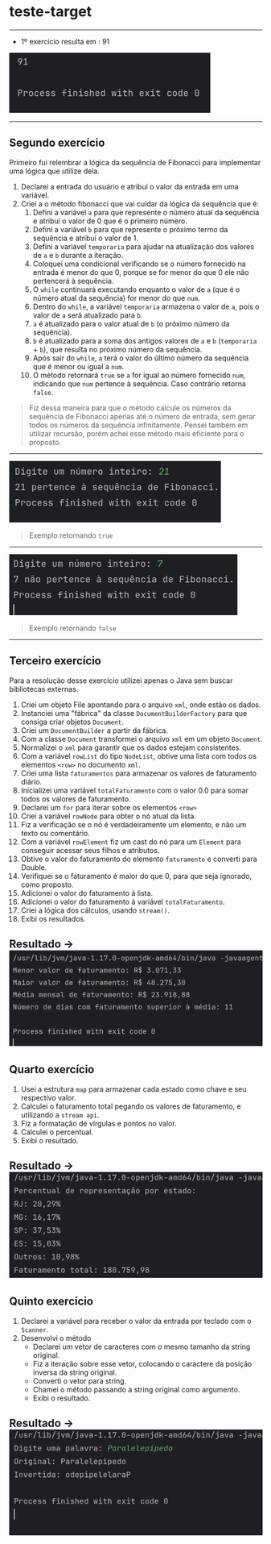 # teste-target

---

 - 1º exercício resulta em : 91

![Primeiro exercício](assets/primeiro-exercicio.png)

---
 ## Segundo exercício
Primeiro fui relembrar a lógica da sequência de Fibonacci para implementar uma lógica que utilize dela.
1. Declarei a entrada do usuário e atribuí o valor da entrada em uma variável.
2. Criei a o método fibonacci que vai cuidar da lógica da sequência que é:
   1. Defini a variável `a` para que represente o número atual da sequência e atribuí o valor de 0 que é o primeiro número.
   2. Defini a variável `b` para que represente o próximo termo da sequência e atribuí o valor de 1.
   3. Defini a variável `temporaria` para ajudar na atualização dos valores de `a` e `b` durante a iteração.
   4. Coloquei uma condicional verificando se o número fornecido na entrada é menor do que 0, porque se for menor do que 0 ele não pertencerá à sequência.
   5. O `while` continuará executando enquanto o valor de `a` (que é o número atual da sequência) for menor do que `num`.
   6. Dentro do `while`, a variável `temporaria` armazena o valor de `a`, pois o valor de `a` será atualizado para `b`.
   7. `a` é atualizado para o valor atual de `b` (o próximo número da sequência).
   8. `b` é atualizado para a soma dos antigos valores de `a` e `b` (`temporaria` + `b`), que resulta no próximo número da sequência.
   9. Após sair do `while`, `a` terá o valor do último número da sequência que é menor ou igual a `num`.
   10. O método retornará `true` se `a` for igual ao número fornecido `num`, indicando que `num` pertence à sequência. Caso contrário retorna `false`.
> Fiz dessa maneira para que o método calcule os números da sequência de Fibonacci apenas até o número de entrada, sem gerar todos os números da sequência infinitamente. Pensei também em utilizar recursão, porém achei esse método mais eficiente para o proposto.
---

![Segundo exercício retornando true](assets/segundo-exercicio.png)
> Exemplo retornando `true`

---
![Segundo exercicio retornando false](assets/segundo-exercicio2.png)
> Exemplo retornando `false`
---
## Terceiro exercício
Para a resolução desse exercício utilizei apenas o Java sem buscar bibliotecas externas.
1. Criei um objeto File apontando para o arquivo `xml`, onde estão os dados.
2. Instanciei uma "fábrica" da classe `DocumentBuilderFactory` para que consiga criar objetos `Document`.
3. Criei um `DocumentBuilder` a partir da fábrica.
4. Com a classe `Document` transformei o arquivo `xml` em um objeto `Document`.
5. Normalizei o `xml` para garantir que os dados estejam consistentes.
6. Com a variável `rowList` do tipo `NodeList`, obtive uma lista com todos os elementos `<row>` no documento `xml`.
7. Criei uma lista `faturamentos` para armazenar os valores de faturamento diário.
8. Inicializei uma variável `totalFaturamento` com o valor 0.0 para somar todos os valores de faturamento.
9. Declarei um `for` para iterar sobre os elementos `<row>`
10. Criei a variável `rowNode` para obter o nó atual da lista.
11. Fiz a verificação se o nó é verdadeiramente um elemento, e não um texto ou comentário.
12. Com a variável `rowElement` fiz um cast do nó para um `Element` para conseguir acessar seus filhos e atributos.
13. Obtive o valor do faturamento do elemento `faturamento` e converti para Double.
14. Verifiquei se o faturamento é maior do que 0, para que seja ignorado, como proposto.
15. Adicionei o valor do faturamento à lista.
16. Adicionei o valor do faturamento à variável `totalFaturamento`.
17. Criei a lógica dos cálculos, usando `stream()`.
18. Exibi os resultados.

**Resultado →**
![Resultados exercicio 3](assets/terceiro-exercicio.png)
---
## Quarto exercício
1. Usei a estrutura `map` para armazenar cada estado como chave e seu respectivo valor.
2. Calculei o faturamento total pegando os valores de faturamento, e utilizando a `stream api`.
3. Fiz a formatação de vírgulas e pontos no valor.
4. Calculei o percentual.
5. Exibi o resultado.

**Resultado →**
![Resultado exercicio 4](assets/quarto-exercicio.png)
---
## Quinto exercício
1. Declarei a variável para receber o valor da entrada por teclado com o `Scanner`.
2. Desenvolvi o método
     - Declarei um vetor de caracteres com o mesmo tamanho da string original.
     - Fiz a iteração sobre esse vetor, colocando o caractere da posição inversa da string original.
     - Converti o vetor para string.
     - Chamei o método passando a string original como argumento.
     - Exibi o resultado.

**Resultado →**
![Resultado quinto exercicio](assets/quinto_exercicio.png)
---